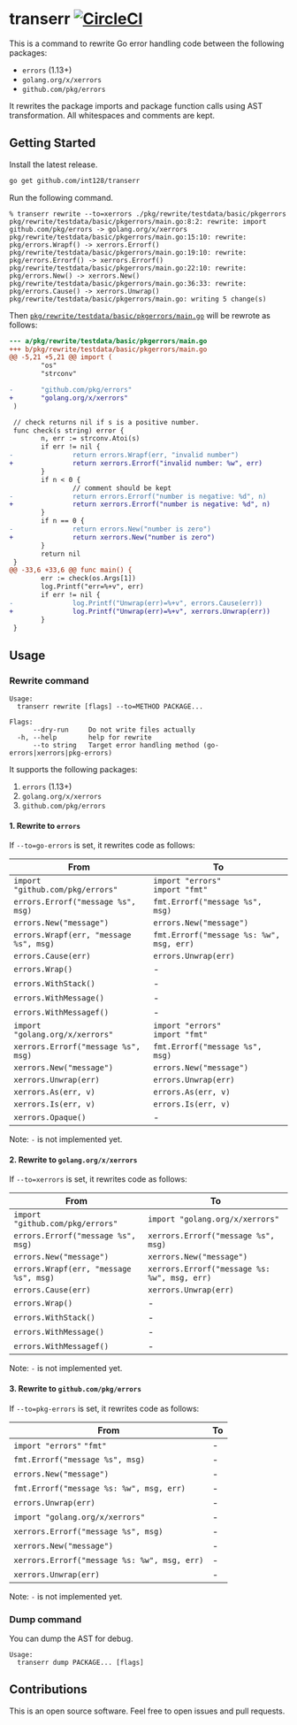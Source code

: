 # transerr [![CircleCI](https://circleci.com/gh/int128/transerr.svg?style=shield)](https://circleci.com/gh/int128/transerr)

This is a command to rewrite Go error handling code between the following packages:

- `errors` (1.13+)
- `golang.org/x/xerrors`
- `github.com/pkg/errors`

It rewrites the package imports and package function calls using AST transformation.
All whitespaces and comments are kept.


## Getting Started

Install the latest release.

```sh
go get github.com/int128/transerr
```

Run the following command.

```console
% transerr rewrite --to=xerrors ./pkg/rewrite/testdata/basic/pkgerrors
pkg/rewrite/testdata/basic/pkgerrors/main.go:8:2: rewrite: import github.com/pkg/errors -> golang.org/x/xerrors
pkg/rewrite/testdata/basic/pkgerrors/main.go:15:10: rewrite: pkg/errors.Wrapf() -> xerrors.Errorf()
pkg/rewrite/testdata/basic/pkgerrors/main.go:19:10: rewrite: pkg/errors.Errorf() -> xerrors.Errorf()
pkg/rewrite/testdata/basic/pkgerrors/main.go:22:10: rewrite: pkg/errors.New() -> xerrors.New()
pkg/rewrite/testdata/basic/pkgerrors/main.go:36:33: rewrite: pkg/errors.Cause() -> xerrors.Unwrap()
pkg/rewrite/testdata/basic/pkgerrors/main.go: writing 5 change(s)
```

Then [`pkg/rewrite/testdata/basic/pkgerrors/main.go`](pkg/rewrite/testdata/basic/pkgerrors/main.go) will be rewrote as follows:

```patch
--- a/pkg/rewrite/testdata/basic/pkgerrors/main.go
+++ b/pkg/rewrite/testdata/basic/pkgerrors/main.go
@@ -5,21 +5,21 @@ import (
        "os"
        "strconv"

-       "github.com/pkg/errors"
+       "golang.org/x/xerrors"
 )

 // check returns nil if s is a positive number.
 func check(s string) error {
        n, err := strconv.Atoi(s)
        if err != nil {
-               return errors.Wrapf(err, "invalid number")
+               return xerrors.Errorf("invalid number: %w", err)
        }
        if n < 0 {
                // comment should be kept
-               return errors.Errorf("number is negative: %d", n)
+               return xerrors.Errorf("number is negative: %d", n)
        }
        if n == 0 {
-               return errors.New("number is zero")
+               return xerrors.New("number is zero")
        }
        return nil
 }
@@ -33,6 +33,6 @@ func main() {
        err := check(os.Args[1])
        log.Printf("err=%+v", err)
        if err != nil {
-               log.Printf("Unwrap(err)=%+v", errors.Cause(err))
+               log.Printf("Unwrap(err)=%+v", xerrors.Unwrap(err))
        }
 }
```


## Usage

### Rewrite command

```
Usage:
  transerr rewrite [flags] --to=METHOD PACKAGE...

Flags:
      --dry-run     Do not write files actually
  -h, --help        help for rewrite
      --to string   Target error handling method (go-errors|xerrors|pkg-errors)
```

It supports the following packages:

1. `errors` (1.13+)
1. `golang.org/x/xerrors`
1. `github.com/pkg/errors`


#### 1. Rewrite to `errors`

If `--to=go-errors` is set, it rewrites code as follows:

| From | To |
|------|----|
| `import "github.com/pkg/errors"` | `import "errors"`<br>`import "fmt"` |
| `errors.Errorf("message %s", msg)` | `fmt.Errorf("message %s", msg)` |
| `errors.New("message")` | `errors.New("message")` |
| `errors.Wrapf(err, "message %s", msg)` | `fmt.Errorf("message %s: %w", msg, err)` |
| `errors.Cause(err)` | `errors.Unwrap(err)` |
| `errors.Wrap()` | - |
| `errors.WithStack()` | - |
| `errors.WithMessage()` | - |
| `errors.WithMessagef()` | - |
| `import "golang.org/x/xerrors"` | `import "errors"`<br>`import "fmt"` |
| `xerrors.Errorf("message %s", msg)` | `fmt.Errorf("message %s", msg)` |
| `xerrors.New("message")` | `errors.New("message")` |
| `xerrors.Unwrap(err)` | `errors.Unwrap(err)` |
| `xerrors.As(err, v)` | `errors.As(err, v)` |
| `xerrors.Is(err, v)` | `errors.Is(err, v)` |
| `xerrors.Opaque()` | - |

Note: `-` is not implemented yet.


#### 2. Rewrite to `golang.org/x/xerrors`

If `--to=xerrors` is set, it rewrites code as follows:

| From | To |
|------|----|
| `import "github.com/pkg/errors"` | `import "golang.org/x/xerrors"` |
| `errors.Errorf("message %s", msg)` | `xerrors.Errorf("message %s", msg)` |
| `errors.New("message")` | `xerrors.New("message")` |
| `errors.Wrapf(err, "message %s", msg)` | `xerrors.Errorf("message %s: %w", msg, err)` |
| `errors.Cause(err)` | `xerrors.Unwrap(err)` |
| `errors.Wrap()` | - |
| `errors.WithStack()` | - |
| `errors.WithMessage()` | - |
| `errors.WithMessagef()` | - |

Note: `-` is not implemented yet.


#### 3. Rewrite to `github.com/pkg/errors`

If `--to=pkg-errors` is set, it rewrites code as follows:

| From | To |
|------|----|
| `import "errors"` `"fmt"` | - |
| `fmt.Errorf("message %s", msg)` | - |
| `errors.New("message")` | - |
| `fmt.Errorf("message %s: %w", msg, err)` | - |
| `errors.Unwrap(err)` | - |
| `import "golang.org/x/xerrors"` | - |
| `xerrors.Errorf("message %s", msg)` | - |
| `xerrors.New("message")` | - |
| `xerrors.Errorf("message %s: %w", msg, err)` | - |
| `xerrors.Unwrap(err)` | - |

Note: `-` is not implemented yet.


### Dump command

You can dump the AST for debug.

```
Usage:
  transerr dump PACKAGE... [flags]
```


## Contributions

This is an open source software.
Feel free to open issues and pull requests.
